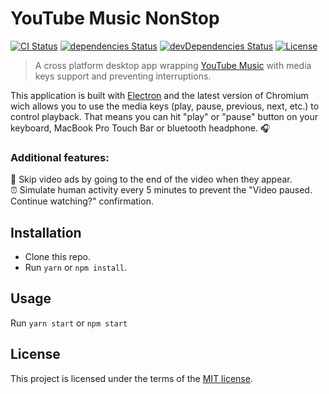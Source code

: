 # YouTube Music NonStop

[![CI Status](https://github.com/volcomix/youtube-music-nonstop/workflows/CI/badge.svg)](https://github.com/volcomix/youtube-music-nonstop/actions)
[![dependencies Status](https://david-dm.org/volcomix/youtube-music-nonstop/status.svg)](https://david-dm.org/volcomix/youtube-music-nonstop)
[![devDependencies Status](https://david-dm.org/volcomix/youtube-music-nonstop/dev-status.svg)](https://david-dm.org/volcomix/youtube-music-nonstop?type=dev)
[![License](https://img.shields.io/github/license/volcomix/youtube-music-nonstop)](LICENSE)

> A cross platform desktop app wrapping [YouTube Music](https://music.youtube.com/) with media keys support and preventing interruptions.

This application is built with [Electron](https://electronjs.org/) and the latest version of Chromium wich allows you to use the media keys (play, pause, previous, next, etc.) to control playback. That means you can hit "play" or "pause" button on your keyboard, MacBook Pro Touch Bar or bluetooth headphone. :headphones:

### Additional features:

:no_entry_sign: Skip video ads by going to the end of the video when they appear.  
:alarm_clock: Simulate human activity every 5 minutes to prevent the "Video paused. Continue watching?" confirmation.

## Installation

- Clone this repo.
- Run `yarn` or `npm install`.

## Usage

Run `yarn start` or `npm start`

## License

This project is licensed under the terms of the
[MIT license](LICENSE).
